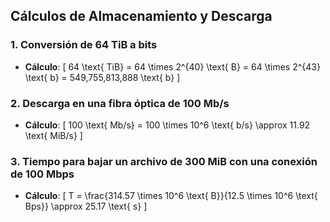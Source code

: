 ## Cálculos de Almacenamiento y Descarga

### 1. Conversión de 64 TiB a bits

- **Cálculo**:
  \[
  64 \text{ TiB} = 64 \times 2^{40} \text{ B} = 64 \times 2^{43} \text{ b} = 549,755,813,888 \text{ b}
  \]

### 2. Descarga en una fibra óptica de 100 Mb/s

- **Cálculo**:
  \[
  100 \text{ Mb/s} = 100 \times 10^6 \text{ b/s} \approx 11.92 \text{ MiB/s}
  \]

### 3. Tiempo para bajar un archivo de 300 MiB con una conexión de 100 Mbps

- **Cálculo**:
  \[
  T = \frac{314.57 \times 10^6 \text{ B}}{12.5 \times 10^6 \text{ Bps}} \approx 25.17 \text{ s}
  \]
